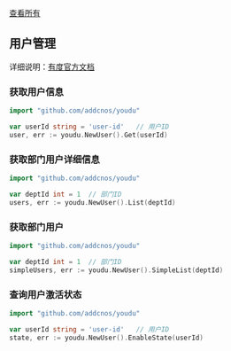 [查看所有](/docs/EnterpriseContacts/README.md)

## 用户管理

详细说明：[有度官方文档](https://youdu.im/doc/api/c01_00013.html) 

### 获取用户信息

```go
import "github.com/addcnos/youdu"

var userId string = 'user-id'   // 用户ID
user, err := youdu.NewUser().Get(userId)
```

### 获取部门用户详细信息

```go
import "github.com/addcnos/youdu"

var deptId int = 1  // 部门ID
users, err := youdu.NewUser().List(deptId)
```

### 获取部门用户

```go
import "github.com/addcnos/youdu"

var deptId int = 1  // 部门ID
simpleUsers, err := youdu.NewUser().SimpleList(deptId)
```

### 查询用户激活状态

```go
import "github.com/addcnos/youdu"

var userId string = 'user-id'   // 用户ID
state, err := youdu.NewUser().EnableState(userId)
```